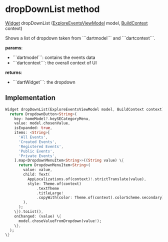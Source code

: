 


# dropDownList method








[Widget](https://api.flutter.dev/flutter/widgets/Widget-class.html) dropDownList
([ExploreEventsViewModel](../../view_model_after_auth_view_models_event_view_models_explore_events_view_model/ExploreEventsViewModel-class.md) model, [BuildContext](https://api.flutter.dev/flutter/widgets/BuildContext-class.html) context)





<p>Shows a list of dropdown taken from  ```dartmodel``` and ```dartcontext```.</p>
<p><strong>params</strong>:</p>
<ul>
<li>```dartmodel```: contains the events data</li>
<li>```dartcontext```: the overall context of UI</li>
</ul>
<p><strong>returns</strong>:</p>
<ul>
<li>```dartWidget```: the dropdown</li>
</ul>



## Implementation

```dart
Widget dropDownList(ExploreEventsViewModel model, BuildContext context) \{
  return DropdownButton<String>(
    key: homeModel?.keySECategoryMenu,
    value: model.chosenValue,
    isExpanded: true,
    items: <String>[
      'All Events',
      'Created Events',
      'Registered Events',
      'Public Events',
      'Private Events',
    ].map<DropdownMenuItem<String>>((String value) \{
      return DropdownMenuItem<String>(
        value: value,
        child: Text(
          AppLocalizations.of(context)!.strictTranslate(value),
          style: Theme.of(context)
              .textTheme
              .titleLarge!
              .copyWith(color: Theme.of(context).colorScheme.secondary),
        ),
      );
    \}).toList(),
    onChanged: (value) \{
      model.choseValueFromDropdown(value!);
    \},
  );
\}
```







